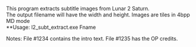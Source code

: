 This program extracts subtitle images from Lunar 2 Saturn.   
The output filename will have the width and height.  Images are tiles in 4bpp MD mode  
**Usage:  l2_subt_extract.exe Fname  

Notes:  File #1234 contains the intro text.  File #1235 has the OP credits.  
  

